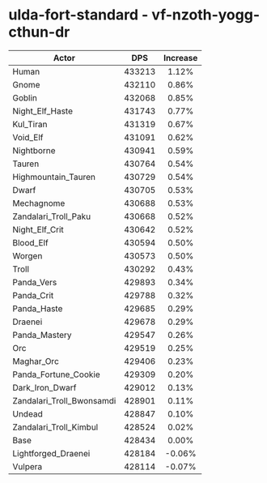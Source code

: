 # ulda-fort-standard - vf-nzoth-yogg-cthun-dr
| Actor | DPS | Increase |
|---|:---:|:---:|
|Human|433213|1.12%|
|Gnome|432110|0.86%|
|Goblin|432068|0.85%|
|Night_Elf_Haste|431743|0.77%|
|Kul_Tiran|431319|0.67%|
|Void_Elf|431091|0.62%|
|Nightborne|430941|0.59%|
|Tauren|430764|0.54%|
|Highmountain_Tauren|430729|0.54%|
|Dwarf|430705|0.53%|
|Mechagnome|430688|0.53%|
|Zandalari_Troll_Paku|430668|0.52%|
|Night_Elf_Crit|430642|0.52%|
|Blood_Elf|430594|0.50%|
|Worgen|430573|0.50%|
|Troll|430292|0.43%|
|Panda_Vers|429893|0.34%|
|Panda_Crit|429788|0.32%|
|Panda_Haste|429685|0.29%|
|Draenei|429678|0.29%|
|Panda_Mastery|429547|0.26%|
|Orc|429519|0.25%|
|Maghar_Orc|429406|0.23%|
|Panda_Fortune_Cookie|429309|0.20%|
|Dark_Iron_Dwarf|429012|0.13%|
|Zandalari_Troll_Bwonsamdi|428901|0.11%|
|Undead|428847|0.10%|
|Zandalari_Troll_Kimbul|428524|0.02%|
|Base|428434|0.00%|
|Lightforged_Draenei|428184|-0.06%|
|Vulpera|428114|-0.07%|
